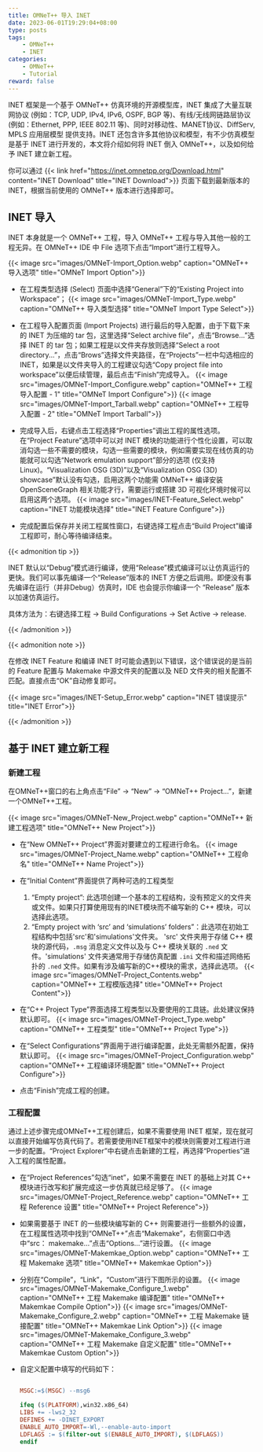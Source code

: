 ```yaml
---
title: OMNeT++ 导入 INET
date: 2023-06-01T19:29:04+08:00
type: posts
tags: 
    - OMNeT++
    - INET
categories: 
    - OMNeT++
    - Tutorial
reward: false
---
```


INET 框架是一个基于 OMNeT++ 仿真环境的开源模型库，INET 集成了大量互联网协议 (例如：TCP, UDP, IPv4, IPv6, OSPF, BGP 等)、有线/无线网链路层协议 (例如：Ethernet, PPP, IEEE 802.11 等)、同时对移动性、MANET协议、DiffServ, MPLS 应用层模型 提供支持。INET 还包含许多其他协议和模型，有不少仿真模型是基于 INET 进行开发的，本文将介绍如何将 INET 倒入 OMNeT++，以及如何给予 INET 建立新工程。

<!--more-->


你可以通过 {{< link href="https://inet.omnetpp.org/Download.html" content="INET Download" title="INET Download">}} 页面下载到最新版本的 INET，根据当前使用的 OMNeT++ 版本进行选择即可。

## INET 导入

INET 本身就是一个 OMNeT++ 工程，导入 OMNeT++ 工程与导入其他一般的工程无异。在 OMNeT++ IDE 中 File 选项下点击“Import”进行工程导入。

{{< image src="images/OMNeT-Import_Option.webp" caption="OMNeT++ 导入选项" title="OMNeT Import Option">}}

* 在工程类型选择 (Select) 页面中选择“General”下的“Existing Project into Workspace”；
{{< image src="images/OMNeT-Import_Type.webp" caption="OMNeT++ 导入类型选择" title="OMNeT Import Type Select">}}

* 在工程导入配置页面 (Import Projects) 进行最后的导入配置，由于下载下来的 INET 为压缩的 tar 包，这里选择“Select archive file”，点击“Browse…”选择 INET 的 tar 包；如果工程是以文件夹存放则选择“Select a root directory...”，点击“Brows”选择文件夹路径，在“Projects”一栏中勾选相应的 INET，如果是以文件夹导入的工程建议勾选“Copy project file into workspace”以便后续管理，最后点击“Finish”完成导入。
{{< image src="images/OMNeT-Import_Configure.webp" caption="OMNeT++ 工程导入配置 - 1" title="OMNeT Import Configure">}}
{{< image src="images/OMNeT-Import_Tarball.webp" caption="OMNeT++ 工程导入配置 - 2" title="OMNeT Import Tarball">}}

* 完成导入后，右键点击工程选择“Properties”调出工程的属性选项。在“Project Feature”选项中可以对 INET 模块的功能进行个性化设置，可以取消勾选一些不需要的模块，勾选一些需要的模块，例如需要实现在线仿真的功能就可以勾选“Network emulation support”部分的选项 (仅支持 Linux)。“Visualization OSG (3D)”以及“Visualization OSG (3D) showcase”默认没有勾选，启用这两个功能需 OMNeT++ 编译安装 OpenSceneGraph 相关功能才行，需要运行或搭建 3D 可视化环境时候可以启用这两个选项。
{{< image src="images/INET-Feature_Select.webp" caption="INET 功能模块选择" title="INET Feature Configure">}}

* 完成配置后保存并关闭工程属性窗口，右键选择工程点击“Build Project”编译工程即可，耐心等待编译结束。

{{< admonition tip >}}

INET 默认以“Debug”模式进行编译，使用“Release”模式编译可以让仿真运行的更快。我们可以事先编译一个“Release”版本的 INET 方便之后调用。即便没有事先编译在运行（并非Debug）仿真时，IDE 也会提示你编译一个 “Release” 版本以加速仿真运行。

具体方法为：右键选择工程 -> Build Configurations  -> Set Active  -> release.

{{< /admonition >}}

{{< admonition note >}}

在修改 INET Feature 和编译 INET 时可能会遇到以下错误，这个错误说的是当前的 Feature 配置与 Makemake 中源文件夹的配置以及 NED 文件夹的相关配置不匹配。直接点击“OK”自动修复即可。

{{< image src="images/INET-Setup_Error.webp" caption="INET 错误提示" title="INET Error">}}

{{< /admonition >}}


## 基于 INET 建立新工程

### 新建工程

在OMNeT++窗口的右上角点击“File” -> “New” -> “OMNeT++ Project…”，新建一个OMNeT++工程。

{{< image src="images/OMNeT-New_Project.webp" caption="OMNeT++ 新建工程选项" title="OMNeT++ New Project">}}

* 在“New OMNeT++ Project”界面对要建立的工程进行命名。
{{< image src="images/OMNeT-Project_Name.webp" caption="OMNeT++ 工程命名" title="OMNeT++ Name Project">}}

* 在“Initial Content”界面提供了两种可选的工程类型
    1. “Empty project”: 此选项创建一个基本的工程结构，没有预定义的文件夹或文件。如果只打算使用现有的INET模块而不编写新的 C++ 模块，可以选择此选项。
    2. “Empty project with ‘src’ and ‘simulations’ folders”：此选项在初始工程结构中包括'src'和'simulations'文件夹。 'src' 文件夹用于存储 C++ 模块的源代码，`.msg` 消息定义文件以及与 C++ 模块关联的 `.ned` 文件。'simulations' 文件夹通常用于存储仿真配置 `.ini` 文件和描述网络拓扑的 `.ned` 文件。如果有涉及编写新的C++模块的需求，选择此选项。
{{< image src="images/OMNeT-Project_Contents.webp" caption="OMNeT++ 工程模版选择" title="OMNeT++ Project Content">}}

* 在“C++ Project Type”界面选择工程类型以及要使用的工具链。此处建议保持默认即可。
{{< image src="images/OMNeT-Project_Type.webp" caption="OMNeT++ 工程类型" title="OMNeT++ Project Type">}}

* 在“Select Configurations”界面用于进行编译配置，此处无需额外配置，保持默认即可。
{{< image src="images/OMNeT-Project_Configuration.webp" caption="OMNeT++ 工程编译环境配置" title="OMNeT++ Project Configure">}}

* 点击“Finish”完成工程的创建。

### 工程配置

通过上述步骤完成OMNeT++工程创建后，如果不需要使用 INET 框架，现在就可以直接开始编写仿真代码了。若需要使用INET框架中的模块则需要对工程进行进一步的配置。“Project Explorer”中右键点击新建的工程，再选择“Properties”进入工程的属性配置。

* 在“Project References”勾选“inet”，如果不需要在 INET 的基础上对其 C++ 模块进行改写和扩展完成这一步仿真就已经足够了。
{{< image src="images/OMNeT-Project_Reference.webp" caption="OMNeT++ 工程 Reference 设置" title="OMNeT++ Project Reference">}}

* 如果需要基于 INET 的一些模块编写新的 C++ 则需要进行一些额外的设置，在工程属性选项中找到“OMNeT++”点击“Makemake”，右侧窗口中选中“src： makemake…”点击“Options…”进行设置。
{{< image src="images/OMNeT-Makemkae_Option.webp" caption="OMNeT++ 工程 Makemake 选项" title="OMNeT++ Makemkae Option">}}

* 分别在“Compile”，“Link”，“Custom”进行下图所示的设置。
{{< image src="images/OMNeT-Makemake_Configure_1.webp" caption="OMNeT++ 工程 Makemake 编译配置" title="OMNeT++ Makemkae Compile Option">}}
{{< image src="images/OMNeT-Makemake_Configure_2.webp" caption="OMNeT++ 工程 Makemake 链接配置" title="OMNeT++ Makemkae Link Option">}}
{{< image src="images/OMNeT-Makemake_Configure_3.webp" caption="OMNeT++ 工程 Makemake 自定义配置" title="OMNeT++ Makemkae Custom Option">}}

* 自定义配置中填写的代码如下：

    ```Makefile

    MSGC:=$(MSGC) --msg6

    ifeq ($(PLATFORM),win32.x86_64)
    LIBS += -lws2_32
    DEFINES += -DINET_EXPORT
    ENABLE_AUTO_IMPORT=-Wl,--enable-auto-import
    LDFLAGS := $(filter-out $(ENABLE_AUTO_IMPORT), $(LDFLAGS))
    endif

    ```